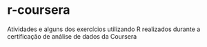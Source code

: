 # r-coursera
Atividades e alguns dos exercícios utilizando R realizados durante a certificação de análise de dados da Coursera
